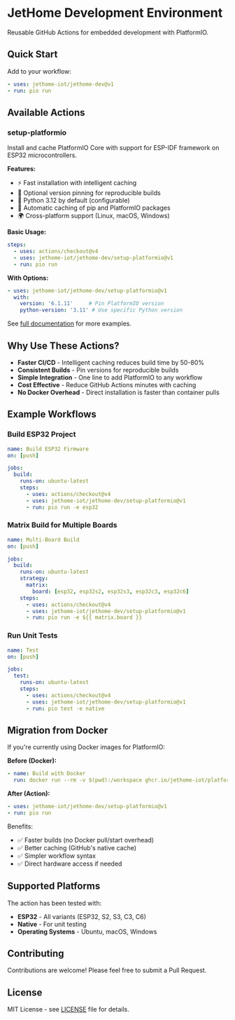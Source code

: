 # JetHome Development Environment

Reusable GitHub Actions for embedded development with PlatformIO.

## Quick Start

Add to your workflow:

```yaml
- uses: jethome-iot/jethome-dev@v1
- run: pio run
```

## Available Actions

### setup-platformio

Install and cache PlatformIO Core with support for ESP-IDF framework on ESP32 microcontrollers.

**Features:**
- ⚡ Fast installation with intelligent caching
- 📌 Optional version pinning for reproducible builds  
- 🔧 Python 3.12 by default (configurable)
- 💾 Automatic caching of pip and PlatformIO packages
- 🌍 Cross-platform support (Linux, macOS, Windows)

**Basic Usage:**

```yaml
steps:
  - uses: actions/checkout@v4
  - uses: jethome-iot/jethome-dev/setup-platformio@v1
  - run: pio run
```

**With Options:**

```yaml
- uses: jethome-iot/jethome-dev/setup-platformio@v1
  with:
    version: '6.1.11'     # Pin PlatformIO version
    python-version: '3.11' # Use specific Python version
```

See [full documentation](.github/actions/setup-platformio/README.md) for more examples.

## Why Use These Actions?

- **Faster CI/CD** - Intelligent caching reduces build time by 50-80%
- **Consistent Builds** - Pin versions for reproducible builds
- **Simple Integration** - One line to add PlatformIO to any workflow
- **Cost Effective** - Reduce GitHub Actions minutes with caching
- **No Docker Overhead** - Direct installation is faster than container pulls

## Example Workflows

### Build ESP32 Project

```yaml
name: Build ESP32 Firmware
on: [push]

jobs:
  build:
    runs-on: ubuntu-latest
    steps:
      - uses: actions/checkout@v4
      - uses: jethome-iot/jethome-dev/setup-platformio@v1
      - run: pio run -e esp32
```

### Matrix Build for Multiple Boards

```yaml
name: Multi-Board Build
on: [push]

jobs:
  build:
    runs-on: ubuntu-latest
    strategy:
      matrix:
        board: [esp32, esp32s2, esp32s3, esp32c3, esp32c6]
    steps:
      - uses: actions/checkout@v4
      - uses: jethome-iot/jethome-dev/setup-platformio@v1
      - run: pio run -e ${{ matrix.board }}
```

### Run Unit Tests

```yaml
name: Test
on: [push]

jobs:
  test:
    runs-on: ubuntu-latest
    steps:
      - uses: actions/checkout@v4
      - uses: jethome-iot/jethome-dev/setup-platformio@v1
      - run: pio test -e native
```

## Migration from Docker

If you're currently using Docker images for PlatformIO:

**Before (Docker):**
```yaml
- name: Build with Docker
  run: docker run --rm -v $(pwd):/workspace ghcr.io/jethome-iot/platformio:latest pio run
```

**After (Action):**
```yaml
- uses: jethome-iot/jethome-dev/setup-platformio@v1
- run: pio run
```

Benefits:
- ✅ Faster builds (no Docker pull/start overhead)
- ✅ Better caching (GitHub's native cache)
- ✅ Simpler workflow syntax
- ✅ Direct hardware access if needed

## Supported Platforms

The action has been tested with:
- **ESP32** - All variants (ESP32, S2, S3, C3, C6)
- **Native** - For unit testing
- **Operating Systems** - Ubuntu, macOS, Windows

## Contributing

Contributions are welcome! Please feel free to submit a Pull Request.

## License

MIT License - see [LICENSE](LICENSE) file for details.
